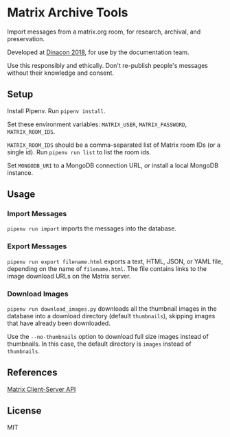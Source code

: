 # Matrix Archive Tools

Import messages from a matrix.org room, for research, archival, and
preservation.

Developed at [Dinacon 2018](https://www.dinacon.org), for use by the
documentation team.

Use this responsibly and ethically. Don't re-publish people's messages
without their knowledge and consent.

## Setup

Install Pipenv. Run `pipenv install`.

Set these environment variables: `MATRIX_USER`, `MATRIX_PASSWORD`,
`MATRIX_ROOM_IDS`.

`MATRIX_ROOM_IDS` should be a comma-separated list of Matrix room IDs (or a
single id). Run `pipenv run list` to list the room ids.

Set `MONGODB_URI` to a MongoDB connection URL, *or* install a local MongoDB
instance.

## Usage

### Import Messages

`pipenv run import` imports the messages into the database.

### Export Messages

`pipenv run export filename.html` exports a text, HTML, JSON, or YAML file,
depending on the name of `filename.html`. The file contains links to the image
download URLs on the Matrix server.

### Download Images

`pipenv run download_images.py` downloads all the thumbnail images in the
database into a download directory (default `thumbnails`), skipping images that
have already been downloaded.

Use the `--no-thumbnails` option to download full size images instead of
thumbnails. In this case, the default directory is `images` instead of
`thumbnails`.

## References

[Matrix Client-Server API](https://matrix.org/docs/spec/r0.0.0/client_server.html)

## License

MIT
